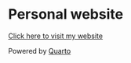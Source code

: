 # Personal website

[Click here to visit my website](https://daniellekurtin.github.io/personal_website/)

Powered by [Quarto](https://quarto.org/docs/websites/)
